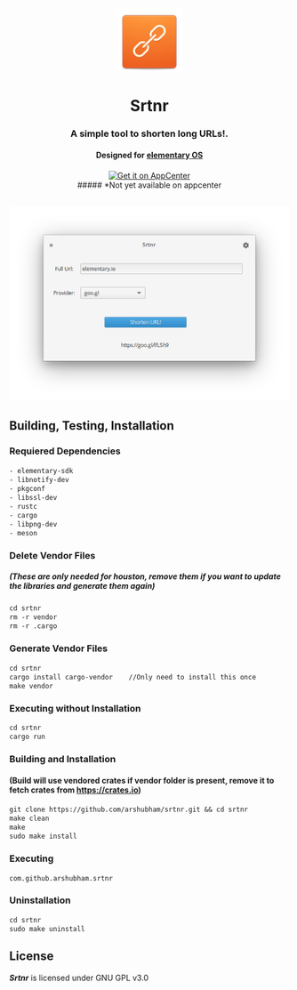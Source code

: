 <div align="center">
  <img class="center" width="120" height="118" src="https://raw.githubusercontent.com/arshubham/srtnr/master/data/images/com.github.arshubham.srtnr.png" alt="Application Icon">
  <h1 align="center">Srtnr</h1>
  <h3 align="center">A simple tool to shorten long URLs!.</h3>
  <h4 align="center">Designed for <a href="https://elementary.io">elementary OS</h4>
  <a href="https://appcenter.elementary.io/com.github.arshubham.srtnr" target="_blank">
    <img align="center" src="https://appcenter.elementary.io/badge.svg" alt="Get it on AppCenter">
    </a>
    <br>
    ##### *Not yet available on appcenter
</div>

<br/>


<p align="center">
    <img src="https://raw.githubusercontent.com/arshubham/srtnr/master/data/images/Screenshot.png" alt="Screenshot"> <br>
</p>


## Building, Testing, Installation


### Requiered Dependencies

```
- elementary-sdk
- libnotify-dev
- pkgconf
- libssl-dev
- rustc
- cargo
- libpng-dev
- meson
```

### Delete Vendor Files 
##### (These are only needed for houston, remove them if you want to update the libraries and generate them again)

```
cd srtnr
rm -r vendor
rm -r .cargo
```

### Generate Vendor Files
```
cd srtnr
cargo install cargo-vendor    //Only need to install this once
make vendor
```

### Executing without Installation

```
cd srtnr
cargo run
```

### Building and Installation
#### (Build will use vendored crates if vendor folder is present, remove it to fetch crates from https://crates.io)

```
git clone https://github.com/arshubham/srtnr.git && cd srtnr
make clean
make
sudo make install
```

### Executing
```
com.github.arshubham.srtnr
```

### Uninstallation
```
cd srtnr
sudo make uninstall
```

## License

**_Srtnr_** is licensed under GNU GPL v3.0
